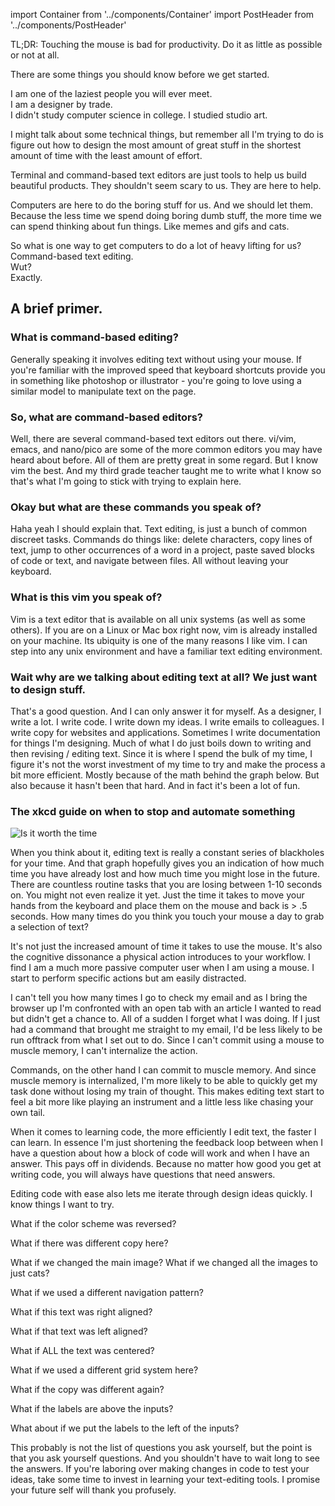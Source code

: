 import Container from '../components/Container'
import PostHeader from '../components/PostHeader'

<Container>
  <PostHeader 
    title="Vim as a Design Tool"
    published="10-12-2013"
  />



TL;DR: Touching the mouse is bad for productivity. Do it as little as possible or not at all.

There are some things you should know before we get started.

I am one of the laziest people you will ever meet.<br />
I am a designer by trade.<br />
I didn't study computer science in college. I studied studio art.<br />

I might talk about some technical things,
but remember all I'm trying to do is figure out how to
design the most amount of great stuff
in the shortest amount of time with
the least amount of effort.

Terminal and command-based text editors are just tools to help us build beautiful products. They shouldn't seem scary to us. They are here to help.

Computers are here to do the boring stuff for us. And we should let them. Because the less time we spend doing boring dumb stuff, the more time we can spend thinking about fun things. Like memes and gifs and cats.

So what is one way to get computers to do a lot of heavy lifting for us? Command-based text editing.<br />
Wut?<br />
Exactly.<br />

## A brief primer.

### What is command-based editing?

Generally speaking it involves editing text without using your mouse.
If you're familiar with the improved speed that keyboard shortcuts provide you in something like photoshop or illustrator - 
you're going to love using a similar model to manipulate text on the page.

### So, what are command-based editors?

Well, there are several command-based text editors out there. vi/vim, emacs, and nano/pico are some of the more common editors you may have heard about before.
All of them are pretty great in some regard. But I know vim the best. And my third grade teacher taught me to write what I know so that's what I'm going to stick with trying to explain here.

### Okay but what are these commands you speak of?

Haha yeah I should explain that. Text editing, is just a bunch of common discreet tasks. Commands do things like: delete characters, copy lines of text, jump to other occurrences of a word in a project, paste saved blocks of code or text, and navigate between files. All without leaving your keyboard.

### What is this vim you speak of?

Vim is a text editor that is available on all unix systems (as well as some others). If you are on a Linux or Mac box right now, vim is already installed on your machine. Its ubiquity is one of the many reasons I like vim. I can step into any unix environment and have a familiar text editing environment.

### Wait why are we talking about editing text at all? We just want to design stuff.

That's a good question. And I can only answer it for myself. As a designer, I write a lot. I write code. I write down my ideas. I write emails to colleagues. I write copy for websites and applications. Sometimes I write documentation for things I'm designing. Much of what I do just boils down to writing and then revising / editing text. Since it is where I spend the bulk of my time, I figure it's not the worst investment of my time to try and make the process a bit more efficient. Mostly because of the math behind the graph below. But also because
it hasn't been that hard. And in fact it's been a lot of fun.

### The xkcd guide on when to stop and automate something
![Is it worth the time](http://imgs.xkcd.com/comics/is_it_worth_the_time.png "Is it worth the time")

When you think about it, editing text is really a constant series of blackholes for your time. And that graph hopefully gives you an indication of how much time you have already lost and how much time you might lose in the future.
There are countless routine tasks that you are losing between 1-10 seconds on. You might not even realize it yet. Just the time it takes to move your hands from the keyboard and place them on the mouse and back is > .5 seconds. How many times do you think you touch your mouse a day to grab a selection of text?

It's not just the increased amount of time it takes to use the mouse. It's also the cognitive dissonance a physical action introduces to your workflow. I find I am a much more passive computer user when I am using a mouse. I start to perform specific actions but am easily distracted.

I can't tell you how many times I go to check my email and as I bring the browser up I'm confronted with an open tab with an article I wanted to read but didn't get a chance to. All of a sudden I forget what I was doing. If I just had a command that brought me straight to my email, I'd be less likely to be run offtrack from what I set out to do. Since I can't commit using a mouse to muscle memory, I can't internalize the action.

Commands, on the other hand I can commit to muscle memory. And since muscle memory is internalized, I'm more likely to be able to quickly get my task done without losing my train of thought. This makes editing text start to feel a bit more like playing an instrument and a little less like chasing your own tail.

When it comes to learning code, the more efficiently I edit text, the faster I can learn. In essence I'm just shortening the feedback loop between when I have a question about how a block of code will work and when I have an answer. This pays off in dividends. Because no matter how good you get at writing code, you will always have questions that need answers.

Editing code with ease also lets me iterate through design ideas quickly. I know things I want to try.

What if the color scheme was reversed?

What if there was different copy here?

What if we changed the main image? What if we changed all the images to just cats?

What if we used a different navigation pattern?

What if this text was right aligned?

What if that text was left aligned?

What if ALL the text was centered?

What if we used a different grid system here?

What if the copy was different again?

What if the labels are above the inputs?

What about if we put the labels to the left of the inputs?

This probably is not the list of questions you ask yourself, but the point is that you ask yourself questions. And you shouldn't have to wait long to see the answers. If you're laboring over making changes in code to test your ideas, take some time to invest in learning your text-editing tools. I promise your future self will thank you profusely.


</Container>
